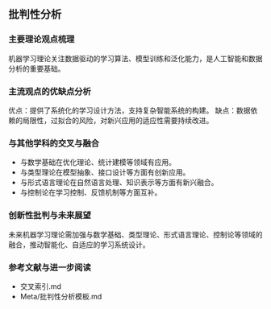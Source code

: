 ## 批判性分析

### 主要理论观点梳理
机器学习理论关注数据驱动的学习算法、模型训练和泛化能力，是人工智能和数据分析的重要基础。

### 主流观点的优缺点分析
优点：提供了系统化的学习设计方法，支持复杂智能系统的构建。
缺点：数据依赖的局限性，过拟合的风险，对新兴应用的适应性需要持续改进。

### 与其他学科的交叉与融合
- 与数学基础在优化理论、统计建模等领域有应用。
- 与类型理论在模型抽象、接口设计等方面有创新应用。
- 与形式语言理论在自然语言处理、知识表示等方面有新兴融合。
- 与控制论在学习控制、反馈机制等方面互补。

### 创新性批判与未来展望
未来机器学习理论需加强与数学基础、类型理论、形式语言理论、控制论等领域的融合，推动智能化、自适应的学习系统设计。

### 参考文献与进一步阅读
- 交叉索引.md
- Meta/批判性分析模板.md 